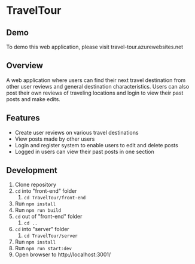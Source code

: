 # TravelTour

## Demo
To demo this web application, please visit travel-tour.azurewebsites.net


## Overview
A web application where users can find their next travel destination from other user reviews and general destination characteristics. Users can also post their own reviews of traveling locations and login to view their past posts and make edits.

## Features
  * Create user reviews on various travel destinations
  * View posts made by other users
  * Login and register system to enable users to edit and delete posts
  * Logged in users can view their past posts in one section

## Development
1. Clone repository
2. ```cd``` into "front-end" folder
    1. ```cd TravelTour/front-end```
3. Run ```npm install```
4. Run ```npm run build```
5. ```cd``` out of "front-end" folder
    1. ```cd ..```
6. ```cd``` into "server" folder
    1. ```cd TravelTour/server```
7. Run ```npm install```
8. Run ```npm run start:dev```
9. Open browser to http://localhost:3001/
